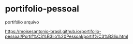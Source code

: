 # portifolio-pessoal
portifólio arquivo

https://moisesantonio-brasil.github.io/portifolio-pessoal/Portif%C3%B3lio%20Pessoal/portif%C3%B3lio.html
